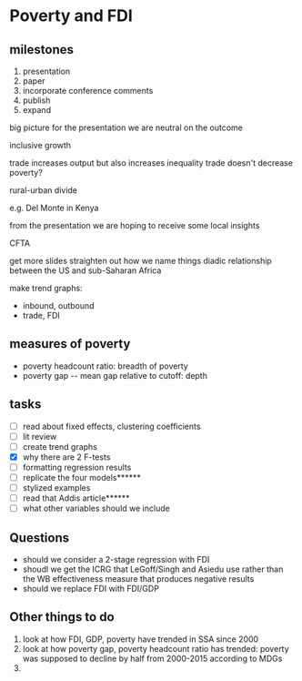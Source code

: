 # Poverty and FDI

## milestones
1. presentation
2. paper
3. incorporate conference comments
4. publish
5. expand


big picture for the presentation we are neutral on the outcome

inclusive growth

trade increases output but also increases inequality
trade doesn't decrease poverty?

rural-urban divide

e.g. Del Monte in Kenya

from the presentation we are hoping to receive some local insights

CFTA

get more slides
straighten out how we name things
diadic relationship between the US and sub-Saharan Africa

make trend graphs:
- inbound, outbound
- trade, FDI

## measures of poverty
- poverty headcount ratio: breadth of poverty
- poverty gap -- mean gap relative to cutoff: depth

## tasks
- [ ] read about fixed effects, clustering coefficients
- [ ] lit review
- [ ] create trend graphs
- [x] why there are 2 F-tests
- [ ] formatting regression results
- [ ] replicate the four models******
- [ ] stylized examples
- [ ] read that Addis article******
- [ ] what other variables should we include

## Questions
- should we consider a 2-stage regression with FDI
- shoudl we get the ICRG that LeGoff/Singh and Asiedu use rather than the WB effectiveness measure that produces negative results
- should we replace FDI with FDI/GDP


## Other things to do
1. look at how FDI, GDP, poverty have trended in SSA since 2000
2. look at how poverty gap, poverty headcount ratio has trended: poverty was supposed to decline by half from 2000-2015 according to MDGs
3.

